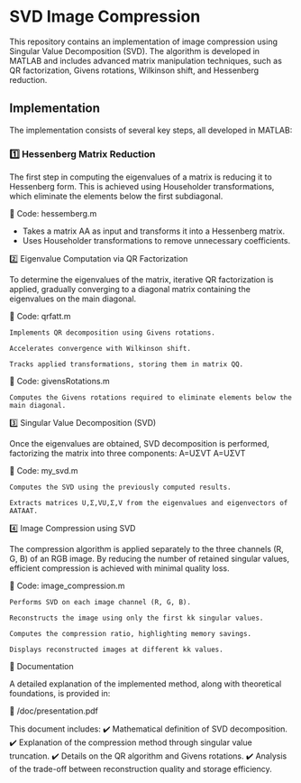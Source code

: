 # SVD Image Compression

This repository contains an implementation of image compression using Singular Value Decomposition (SVD). The algorithm is developed in MATLAB and includes advanced matrix manipulation techniques, such as QR factorization, Givens rotations, Wilkinson shift, and Hessenberg reduction.
## Implementation
The implementation consists of several key steps, all developed in MATLAB:
### 1️⃣ Hessenberg Matrix Reduction

The first step in computing the eigenvalues of a matrix is reducing it to Hessenberg form. This is achieved using Householder transformations, which eliminate the elements below the first subdiagonal.

📌 Code: hessemberg.m
- Takes a matrix AA as input and transforms it into a Hessenberg matrix.
- Uses Householder transformations to remove unnecessary coefficients.

2️⃣ Eigenvalue Computation via QR Factorization

To determine the eigenvalues of the matrix, iterative QR factorization is applied, gradually converging to a diagonal matrix containing the eigenvalues on the main diagonal.

📌 Code: qrfatt.m

    Implements QR decomposition using Givens rotations.

    Accelerates convergence with Wilkinson shift.

    Tracks applied transformations, storing them in matrix QQ.

📌 Code: givensRotations.m

    Computes the Givens rotations required to eliminate elements below the main diagonal.

3️⃣ Singular Value Decomposition (SVD)

Once the eigenvalues are obtained, SVD decomposition is performed, factorizing the matrix into three components:
A=UΣVT
A=UΣVT

📌 Code: my_svd.m

    Computes the SVD using the previously computed results.

    Extracts matrices U,Σ,VU,Σ,V from the eigenvalues and eigenvectors of AATAAT.

4️⃣ Image Compression using SVD

The compression algorithm is applied separately to the three channels (R, G, B) of an RGB image. By reducing the number of retained singular values, efficient compression is achieved with minimal quality loss.

📌 Code: image_compression.m

    Performs SVD on each image channel (R, G, B).

    Reconstructs the image using only the first kk singular values.

    Computes the compression ratio, highlighting memory savings.

    Displays reconstructed images at different kk values.

📄 Documentation

A detailed explanation of the implemented method, along with theoretical foundations, is provided in:

📌 /doc/presentation.pdf

This document includes:
✔️ Mathematical definition of SVD decomposition.
✔️ Explanation of the compression method through singular value truncation.
✔️ Details on the QR algorithm and Givens rotations.
✔️ Analysis of the trade-off between reconstruction quality and storage efficiency.
